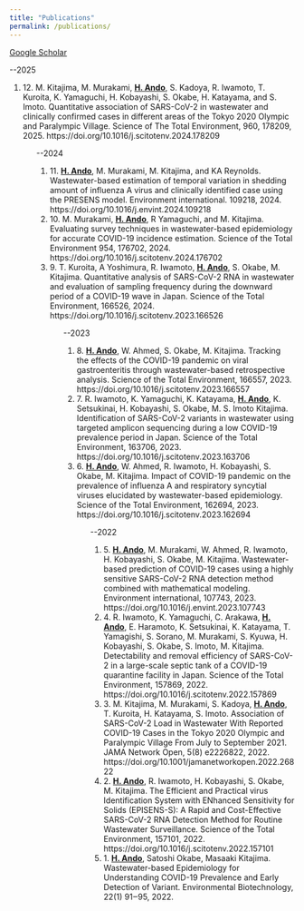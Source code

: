 ```yaml
---
title: "Publications"
permalink: /publications/
---
```



[Google Scholar](https://scholar.google.co.jp/citations?user=2ucfkxcAAAAJ&hl=ja)  


  --2025
  <ol>
  <li>12. M. Kitajima, M. Murakami, <u><b>H. Ando</b></u>, S. Kadoya, R. Iwamoto, T. Kuroita, K. Yamaguchi, H. Kobayashi, S. Okabe, H. Katayama, and S. Imoto. Quantitative association of SARS-CoV-2 in wastewater and clinically confirmed cases in different areas of the Tokyo 2020 Olympic and Paralympic Village. Science of The Total Environment, 960, 178209, 2025. https://doi.org/10.1016/j.scitotenv.2024.178209</li>
  <ol>
  --2024
  <ol>
  <li>11. <u><b>H. Ando</b></u>, M. Murakami, M. Kitajima, and KA Reynolds. Wastewater-based estimation of temporal variation in shedding amount of influenza A virus and clinically identified case using the PRESENS model. Environment international. 109218, 2024. https://doi.org/10.1016/j.envint.2024.109218</li>
  <li>10. M. Murakami, <u><b>H. Ando</b></u>, R Yamaguchi, and M. Kitajima. Evaluating survey techniques in wastewater-based epidemiology for accurate COVID-19 incidence estimation. Science of the Total Environment 954, 176702, 2024. https://doi.org/10.1016/j.scitotenv.2024.176702</li>
  <li>9. T. Kuroita, A Yoshimura, R. Iwamoto, <u><b>H. Ando</b></u>, S. Okabe, M. Kitajima. Quantitative analysis of SARS-CoV-2 RNA in wastewater and evaluation of sampling frequency during the downward period of a COVID-19 wave in Japan. Science of the Total Environment, 166526, 2024. https://doi.org/10.1016/j.scitotenv.2023.166526</li>
  <ol>
  --2023
  <ol>
  <li>8. <u><b>H. Ando</b></u>, W. Ahmed, S. Okabe, M. Kitajima. Tracking the effects of the COVID-19 pandemic on viral gastroenteritis through wastewater-based retrospective analysis. Science of the Total Environment, 166557, 2023. https://doi.org/10.1016/j.scitotenv.2023.166557</li>
  <li>7. R. Iwamoto, K. Yamaguchi, K. Katayama, <u><b>H. Ando</b></u>, K. Setsukinai, H. Kobayashi, S. Okabe, M. S. Imoto Kitajima. Identification of SARS-CoV-2 variants in wastewater using targeted amplicon sequencing during a low COVID-19 prevalence period in Japan. Science of the Total Environment, 163706, 2023. https://doi.org/10.1016/j.scitotenv.2023.163706</li>
  <li>6. <u><b>H. Ando</b></u>, W. Ahmed, R. Iwamoto, H. Kobayashi, S. Okabe, M. Kitajima. Impact of COVID-19 pandemic on the prevalence of influenza A and respiratory syncytial viruses elucidated by wastewater-based epidemiology. Science of the Total Environment, 162694, 2023. https://doi.org/10.1016/j.scitotenv.2023.162694</li>
  <ol>
 --2022
  <ol>
  <li>5. <u><b>H. Ando</b></u>, M. Murakami, W. Ahmed, R. Iwamoto, H. Kobayashi, S. Okabe, M. Kitajima. Wastewater-based prediction of COVID-19 cases using a highly sensitive SARS-CoV-2 RNA detection method combined with mathematical modeling. Environment international, 107743, 2023. https://doi.org/10.1016/j.envint.2023.107743</li>
  <li>4. R. Iwamoto, K. Yamaguchi, C. Arakawa, <u><b>H. Ando</b></u>, E. Haramoto, K. Setsukinai, K. Katayama, T. Yamagishi, S. Sorano, M. Murakami, S. Kyuwa, H. Kobayashi, S. Okabe, S. Imoto, M. Kitajima. Detectability and removal efficiency of SARS-CoV-2 in a large-scale septic tank of a COVID-19 quarantine facility in Japan. Science of the Total Environment, 157869, 2022. https://doi.org/10.1016/j.scitotenv.2022.157869</li>
  <li>3. M. Kitajima, M. Murakami, S. Kadoya, <u><b>H. Ando</b></u>, T. Kuroita, H. Katayama, S. Imoto. Association of SARS-CoV-2 Load in Wastewater With Reported COVID-19 Cases in the Tokyo 2020 Olympic and Paralympic Village From July to September 2021. JAMA Network Open, 5(8) e2226822, 2022. https://doi.org/10.1001/jamanetworkopen.2022.26822</li>
  <li>2. <u><b>H. Ando</b></u>, R. Iwamoto, H. Kobayashi, S. Okabe, M. Kitajima. The Efficient and Practical virus Identification System with ENhanced Sensitivity for Solids (EPISENS-S): A Rapid and Cost-Effective SARS-CoV-2 RNA Detection Method for Routine Wastewater Surveillance. Science of the Total Environment, 157101, 2022. https://doi.org/10.1016/j.scitotenv.2022.157101</li>
  <li>1. <u><b>H. Ando</b></u>, Satoshi Okabe, Masaaki Kitajima. Wastewater-based Epidemiology for Understanding COVID-19 Prevalence and Early Detection of Variant. Environmental Biotechnology, 22(1) 91‒95, 2022.</li>
</ol>
